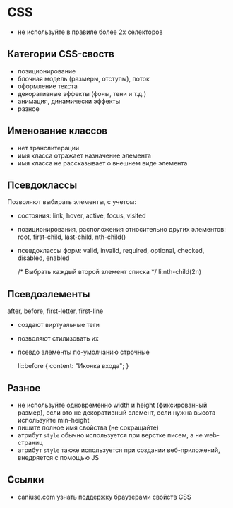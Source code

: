 # CSS
- не используйте в правиле более 2х селекторов

## Категории CSS-своств
- позиционирование
- блочная модель (размеры, отступы), поток
- оформление текста
- декоративные эффекты (фоны, тени и т.д.)
- анимация, динамически эффекты
- разное

## Именование классов
- нет транслитерации
- имя класса отражает назначение элемента
- имя класса не рассказывает о внешнем виде элемента

## Псевдоклассы
Позволяют выбирать элементы, с учетом:
- состояния: link, hover, active, focus, visited
- позиционирования, расположения относительно других элементов: root, first-child, last-child, nth-child()
- псевдоклассы форм: valid, invalid, required, optional, checked, disabled, enabled

    /* Выбрать каждый второй элемент списка */
    li:nth-child(2n)

## Псевдоэлементы
after, before, first-letter, first-line
- создают виртуальные теги
- позволяют стилизовать их
- псевдо элементы по-умолчанию строчные

    li::before {
        content: "Иконка входа";
    }

## Разное
- не используйте одновременно width и height (фиксированный размер), если это не декоративный элемент, если нужна высота используйте min-height
- пишите полное имя свойства (не сокращайте)
- атрибут `style` обычно используется при верстке писем, а не web-страниц
- атрибут `style` также используется при создании веб-приложений, внедряется с помощью JS

## Ссылки
- caniuse.com узнать поддержку браузерами свойств CSS
